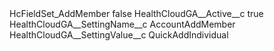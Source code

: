 <?xml version="1.0" encoding="UTF-8"?>
<CustomMetadata xmlns="http://soap.sforce.com/2006/04/metadata" xmlns:xsi="http://www.w3.org/2001/XMLSchema-instance" xmlns:xsd="http://www.w3.org/2001/XMLSchema">
    <label>HcFieldSet_AddMember</label>
    <protected>false</protected>
    <values>
        <field>HealthCloudGA__Active__c</field>
        <value xsi:type="xsd:boolean">true</value>
    </values>
    <values>
        <field>HealthCloudGA__SettingName__c</field>
        <value xsi:type="xsd:string">AccountAddMember</value>
    </values>
    <values>
        <field>HealthCloudGA__SettingValue__c</field>
        <value xsi:type="xsd:string">QuickAddIndividual</value>
    </values>
</CustomMetadata>
